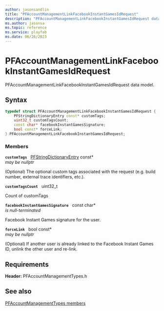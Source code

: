 ```yaml
---
author: jasonsandlin
title: "PFAccountManagementLinkFacebookInstantGamesIdRequest"
description: "PFAccountManagementLinkFacebookInstantGamesIdRequest data model."
ms.author: jasonsa
ms.topic: reference
ms.service: playfab
ms.date: 06/26/2023
---
```


# PFAccountManagementLinkFacebookInstantGamesIdRequest  

PFAccountManagementLinkFacebookInstantGamesIdRequest data model.  

## Syntax  
  
```cpp
typedef struct PFAccountManagementLinkFacebookInstantGamesIdRequest {  
    PFStringDictionaryEntry const* customTags;  
    uint32_t customTagsCount;  
    const char* facebookInstantGamesSignature;  
    bool const* forceLink;  
} PFAccountManagementLinkFacebookInstantGamesIdRequest;  
```
  
### Members  
  
**`customTags`** &nbsp; [PFStringDictionaryEntry](../../pftypes/structs/pfstringdictionaryentry.md) const*  
*may be nullptr*  
  
(Optional) The optional custom tags associated with the request (e.g. build number, external trace identifiers, etc.).
  
**`customTagsCount`** &nbsp; uint32_t  
  
Count of customTags
  
**`facebookInstantGamesSignature`** &nbsp; const char*  
*is null-terminated*  
  
Facebook Instant Games signature for the user.
  
**`forceLink`** &nbsp; bool const*  
*may be nullptr*  
  
(Optional) If another user is already linked to the Facebook Instant Games ID, unlink the other user and re-link.
  
  
## Requirements  
  
**Header:** PFAccountManagementTypes.h
  
## See also  
[PFAccountManagementTypes members](../pfaccountmanagementtypes_members.md)  

  
  
